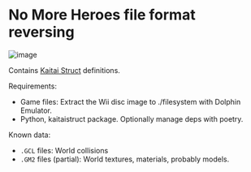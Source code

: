 # No More Heroes file format reversing

![image](https://github.com/user-attachments/assets/8f57d4c7-f891-4d9d-889d-fe0d712a71b9)

Contains [Kaitai Struct](https://kaitai.io/) definitions.

Requirements:
- Game files: Extract the Wii disc image to ./filesystem with Dolphin Emulator.
- Python, kaitaistruct package. Optionally manage deps with poetry.

Known data:
- `.GCL` files: World collisions
- `.GM2` files (partial): World textures, materials, probably models.

